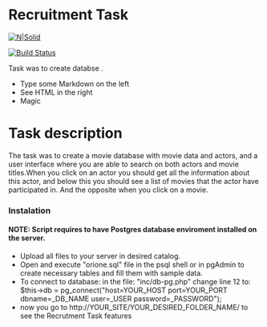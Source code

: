 # Recruitment Task

[![N|Solid](https://cldup.com/dTxpPi9lDf.thumb.png)](https://nodesource.com/products/nsolid)

[![Build Status](https://travis-ci.org/joemccann/dillinger.svg?branch=master)](https://travis-ci.org/joemccann/dillinger)

Task was to create databse .

  - Type some Markdown on the left
  - See HTML in the right
  - Magic

# Task description

The task was to create a movie database with movie data and actors, and a user interface where you are able to search on both actors and movie titles.When you click on an actor you should get all the information about this actor, and below this you should see a list of movies that the actor have participated in. And the opposite when you click on a movie.

### Instalation
#### NOTE: Script requires to have Postgres database enviroment installed on the server. 

 - Upload all files to your server in desired catalog.
 - Open and execute "orione.sql" file in the psql shell or in pgAdmin to create necessary tables and fill them with sample data.
 - To connect to database: in the file: "inc/db-pg.php" change line 12 to: $this->db = pg_connect("host=YOUR_HOST port=YOUR_PORT dbname=_DB_NAME user=_USER password=_PASSWORD");
- now you go to http://YOUR_SITE/YOUR_DESIRED_FOLDER_NAME/ to see the Recrutment Task features
